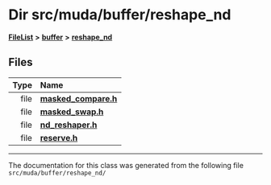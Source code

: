 

# Dir src/muda/buffer/reshape\_nd



[**FileList**](files.md) **>** [**buffer**](dir_9b44f68c181db0b11e9502e462454d05.md) **>** [**reshape\_nd**](dir_a8e1d5e93e8295fded484e7c98517cd5.md)












## Files

| Type | Name |
| ---: | :--- |
| file | [**masked\_compare.h**](masked__compare_8h.md) <br> |
| file | [**masked\_swap.h**](masked__swap_8h.md) <br> |
| file | [**nd\_reshaper.h**](nd__reshaper_8h.md) <br> |
| file | [**reserve.h**](reserve_8h.md) <br> |



























































------------------------------
The documentation for this class was generated from the following file `src/muda/buffer/reshape_nd/`

